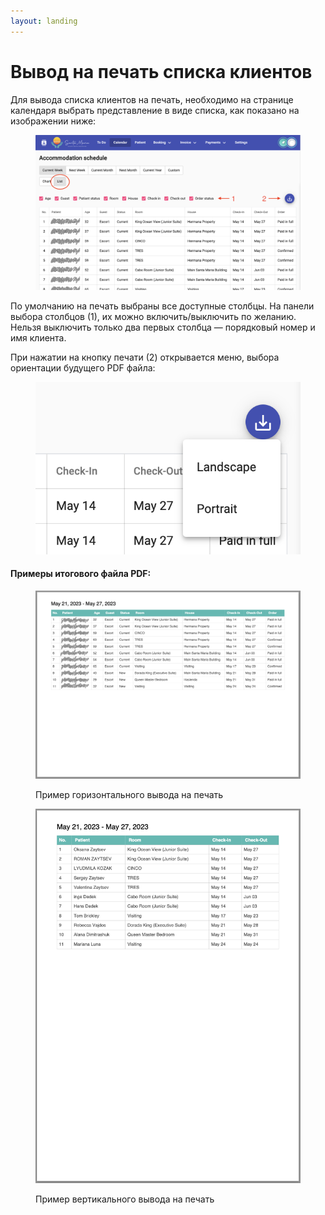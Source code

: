 ```yaml
---
layout: landing
---
```


# Вывод на печать списка клиентов

Для вывода списка клиентов на печать, необходимо на странице календаря выбрать представление в виде списка, как показано на изображении ниже:

<figure><img src="../../../.gitbook/assets/Screenshot 2023-05-23 at 22.03.03.png" alt=""><figcaption></figcaption></figure>

По умолчанию на печать выбраны все доступные столбцы. На панели выбора столбцов (1), их можно включить/выключить по желанию. Нельзя выключить только два первых столбца — порядковый номер и имя клиента.

При нажатии на кнопку печати (2) открывается меню, выбора ориентации будущего PDF файла:

<figure><img src="../../../.gitbook/assets/image.png" alt=""><figcaption></figcaption></figure>

#### Примеры итогового файла PDF:

<figure><img src="../../../.gitbook/assets/Screenshot 2023-05-23 at 22.16.29.png" alt=""><figcaption><p>Пример горизонтального вывода на печать</p></figcaption></figure>

<figure><img src="../../../.gitbook/assets/Screenshot 2023-05-23 at 22.16.57.png" alt=""><figcaption><p>Пример вертикального вывода на печать</p></figcaption></figure>
